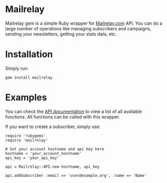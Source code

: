 # Mailrelay

Mailrelay gem is a simple Ruby wrapper for [Mailrelay.com][2] API. You can do a large number of operations like managing subscribers and campaigns, sending your newsletters, getting your stats data, etc.

# Installation

Simply run:

    gem install mailrelay
    
# Examples

You can check the [API documentation][1] to view a list of all available functions. All functions can be called with this wrapper.

If you want to create a subscriber, simply use:

	require 'rubygems'
    require 'mailrelay'

    # Set your account hostname and api key here
    hostname = 'your_account_hostname'
    api_key = 'your_api_key'

    api = Mailrelay::API.new hostname, api_key

    api.addSubscriber :email => 'user@example.org', :name => 'Name'

[1]: http://mailrelay.com/es/api-documentation
[2]: http://mailrelay.com
